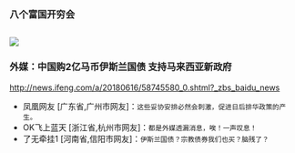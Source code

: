 ### 八个富国开穷会
![](https://www.boxun.com/news/images/2018/06/201806110358china1.jpg)
---
### 外媒：中国购2亿马币伊斯兰国债 支持马来西亚新政府
http://news.ifeng.com/a/20180616/58745580_0.shtml?_zbs_baidu_news
- 凤凰网友 [广东省,广州市网友]：`这些妥协安排必然会刺激，促进日后排华政策的产生。`
- OK飞上蓝天 [浙江省,杭州市网友]：`都是外媒透漏消息，唉！一声叹息！`
- 了无牵挂1 [河南省,信阳市网友]：`伊斯兰国债？宗教债券我们也买？脑残了？`